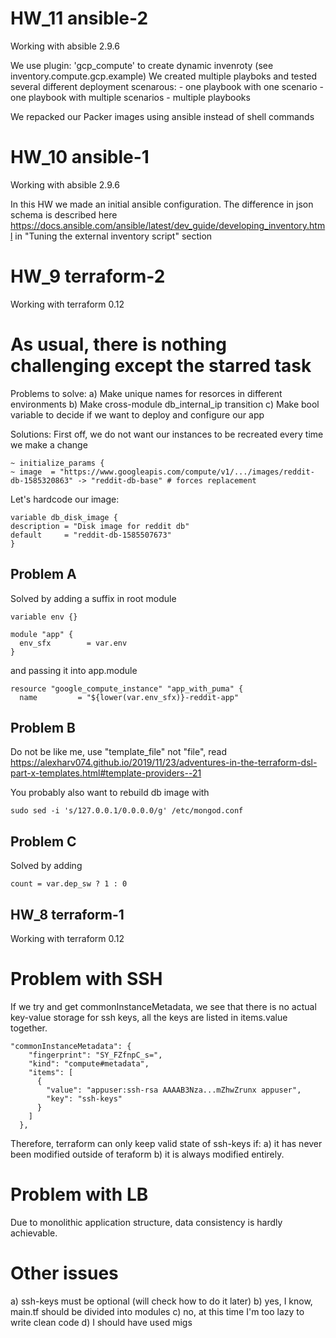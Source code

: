 # HW_11 ansible-2
  Working with absible 2.9.6

  We use plugin: 'gcp_compute' to create dynamic invenroty (see inventory.compute.gcp.example)
  We created multiple playboks and tested several different deployment scenarous:
    - one playbook with one scenario
    - one playbook with multiple scenarios
    - multiple playbooks

  We repacked our Packer images using ansible instead of shell commands

# HW_10 ansible-1
  Working with absible 2.9.6

  In this HW we made an initial ansible configuration.
  The difference in json schema is described here https://docs.ansible.com/ansible/latest/dev_guide/developing_inventory.html in "Tuning the external inventory script" section

# HW_9 terraform-2
  Working with terraform 0.12

# As usual, there is nothing challenging except the starred task
  Problems to solve:
    a) Make unique names for resorces in different environments
    b) Make cross-module db_internal_ip transition
    c) Make bool variable to decide if we want to deploy and configure our app

  Solutions:
    First off, we do not want our instances to be recreated every time we make a change
```
~ initialize_params {
~ image  = "https://www.googleapis.com/compute/v1/.../images/reddit-db-1585320863" -> "reddit-db-base" # forces replacement
```
  Let's hardcode our image:
```
variable db_disk_image {
description = "Disk image for reddit db"
default     = "reddit-db-1585507673"
}
```

## Problem A
  Solved by adding a suffix in root module
```
variable env {}

module "app" {
  env_sfx        = var.env
}
```
  and passing it into app.module
```
resource "google_compute_instance" "app_with_puma" {
  name         = "${lower(var.env_sfx)}-reddit-app"
```

## Problem B
  Do not be like me, use "template_file" not "file", read https://alexharv074.github.io/2019/11/23/adventures-in-the-terraform-dsl-part-x-templates.html#template-providers--21

  You probably also want to rebuild db image with
```
sudo sed -i 's/127.0.0.1/0.0.0.0/g' /etc/mongod.conf
```

## Problem C
  Solved by adding
```
count = var.dep_sw ? 1 : 0
```
## HW_8 terraform-1
  Working with terraform 0.12

# Problem with SSH
  If we try and get commonInstanceMetadata, we see that there is no actual key-value storage for ssh keys, all the keys are listed in items.value together.
```
"commonInstanceMetadata": {
    "fingerprint": "SY_FZfnpC_s=",
    "kind": "compute#metadata",
    "items": [
      {
        "value": "appuser:ssh-rsa AAAAB3Nza...mZhwZrunx appuser",
        "key": "ssh-keys"
      }
    ]
  },
  ```
   Therefore, terraform can only keep valid state of ssh-keys if: a) it has never been modified outside of teraform b) it is always modified entirely.

# Problem with LB
  Due to monolithic application structure, data consistency is hardly achievable.

# Other issues
  a) ssh-keys must be optional (will check how to do it later)
  b) yes, I know, main.tf should be divided into modules
  c) no, at this time I'm too lazy to write clean code
  d) I should have used migs
